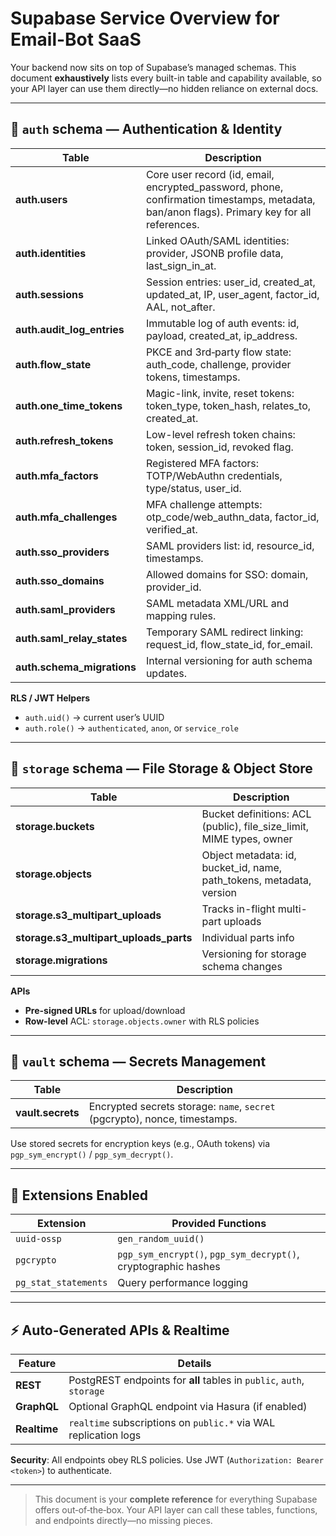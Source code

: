 # Supabase Service Overview for Email-Bot SaaS

Your backend now sits on top of Supabase’s managed schemas. This document **exhaustively** lists every built-in table and capability available, so your API layer can use them directly—no hidden reliance on external docs.

---

## 🔐 `auth` schema — Authentication & Identity

| Table                          | Description                                                                                       |
|--------------------------------|---------------------------------------------------------------------------------------------------|
| **auth.users**                 | Core user record (id, email, encrypted_password, phone, confirmation timestamps, metadata, ban/anon flags). Primary key for all references. |
| **auth.identities**            | Linked OAuth/SAML identities: provider, JSONB profile data, last_sign_in_at.                      |
| **auth.sessions**              | Session entries: user_id, created_at, updated_at, IP, user_agent, factor_id, AAL, not_after.     |
| **auth.audit_log_entries**     | Immutable log of auth events: id, payload, created_at, ip_address.                                |
| **auth.flow_state**            | PKCE and 3rd‑party flow state: auth_code, challenge, provider tokens, timestamps.                |
| **auth.one_time_tokens**       | Magic-link, invite, reset tokens: token_type, token_hash, relates_to, created_at.                |
| **auth.refresh_tokens**        | Low-level refresh token chains: token, session_id, revoked flag.                                  |
| **auth.mfa_factors**           | Registered MFA factors: TOTP/WebAuthn credentials, type/status, user_id.                         |
| **auth.mfa_challenges**        | MFA challenge attempts: otp_code/web_authn_data, factor_id, verified_at.                          |
| **auth.sso_providers**         | SAML providers list: id, resource_id, timestamps.                                                |
| **auth.sso_domains**           | Allowed domains for SSO: domain, provider_id.                                                    |
| **auth.saml_providers**        | SAML metadata XML/URL and mapping rules.                                                         |
| **auth.saml_relay_states**     | Temporary SAML redirect linking: request_id, flow_state_id, for_email.                            |
| **auth.schema_migrations**     | Internal versioning for auth schema updates.                                                     |

**RLS / JWT Helpers**
- `auth.uid()` → current user’s UUID  
- `auth.role()` → `authenticated`, `anon`, or `service_role`

---

## 🔐 `storage` schema — File Storage & Object Store

| Table                            | Description                                                         |
|----------------------------------|---------------------------------------------------------------------|
| **storage.buckets**              | Bucket definitions: ACL (public), file_size_limit, MIME types, owner |
| **storage.objects**              | Object metadata: id, bucket_id, name, path_tokens, metadata, version |
| **storage.s3_multipart_uploads** | Tracks in-flight multi-part uploads                                 |
| **storage.s3_multipart_uploads_parts** | Individual parts info                                     |
| **storage.migrations**           | Versioning for storage schema changes                              |

**APIs**
- **Pre-signed URLs** for upload/download  
- **Row-level** ACL: `storage.objects.owner` with RLS policies  

---

## 🔐 `vault` schema — Secrets Management

| Table            | Description                                              |
|------------------|----------------------------------------------------------|
| **vault.secrets**| Encrypted secrets storage: `name`, `secret` (pgcrypto), nonce, timestamps. |

Use stored secrets for encryption keys (e.g., OAuth tokens) via `pgp_sym_encrypt()` / `pgp_sym_decrypt()`.

---

## 🔌 Extensions Enabled

| Extension               | Provided Functions                                       |
|-------------------------|----------------------------------------------------------|
| `uuid-ossp`             | `gen_random_uuid()`                                       |
| `pgcrypto`              | `pgp_sym_encrypt()`, `pgp_sym_decrypt()`, cryptographic hashes |
| `pg_stat_statements`    | Query performance logging                                |

---

## ⚡ Auto-Generated APIs & Realtime

| Feature        | Details                                                                 |
|----------------|-------------------------------------------------------------------------|
| **REST**       | PostgREST endpoints for **all** tables in `public`, `auth`, `storage`   |
| **GraphQL**    | Optional GraphQL endpoint via Hasura (if enabled)                       |
| **Realtime**   | `realtime` subscriptions on `public.*` via WAL replication logs         |

**Security**: All endpoints obey RLS policies. Use JWT (`Authorization: Bearer <token>`) to authenticate.

---

> This document is your **complete reference** for everything Supabase offers out‑of‑the‑box. Your API layer can call these tables, functions, and endpoints directly—no missing pieces.


